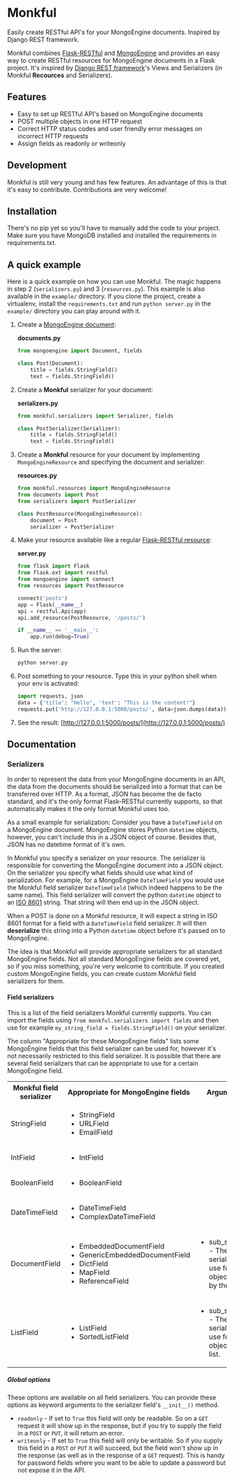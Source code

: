 # Monkful

Easily create RESTful API's for your MongoEngine documents. Inspired by Django
REST framework.

Monkful combines [Flask-RESTful](http://flask-restful.readthedocs.org/en/latest/)
and [MongoEngine](http://mongoengine.org/) and provides an easy way to create
RESTful resources for MongoEngine documents in a Flask project. It's inspired
by [Django REST framework](http://django-rest-framework.org/)'s Views and
Serializers (in Monkful **Recources** and Serializers).

## Features

* Easy to set up RESTful API's based on MongoEngine documents
* POST multiple objects in one HTTP request
* Correct HTTP status codes and user friendly error messages on incorrect HTTP
  requests
* Assign fields as readonly or writeonly

## Development

Monkful is still very young and has few features. An advantage of this is that
it's easy to contribute. Contributions are very welcome!

## Installation

There's no pip yet so you'll have to manually add the code to your project.
Make sure you have MongoDB installed and installed the requirements in
requirements.txt.

## A quick example

Here is a quick example on how you can use Monkful. The magic happens in step
2 (`serializers.py`) and 3 (`resources.py`). This example is also available in
the `example/` directory. If you clone the project, create a virtualenv,
install the `requirements.txt` and run `python server.py` in the `example/`
directory you can play around with it.

1. Create a [MongoEngine document](http://docs.mongoengine.org/en/latest/tutorial.html#defining-our-documents):

    **documents.py**

    ```python
    from mongoengine import Document, fields

    class Post(Document):
        title = fields.StringField()
        text = fields.StringField()
    ```

2. Create a **Monkful** serializer for your document:

    **serializers.py**

    ```python
    from monkful.serializers import Serializer, fields

    class PostSerializer(Serializer):
        title = fields.StringField()
        text = fields.StringField()
    ```

3. Create a **Monkful** resource for your document by implementing
   `MongoEngineResource` and specifying the document and serializer:

    **resources.py**

    ```python
    from monkful.resources import MongoEngineResource
    from documents import Post
    from serializers import PostSerializer

    class PostResource(MongoEngineResource):
        document = Post
        serializer = PostSerializer
    ```

4. Make your resource available like a regular
   [Flask-RESTful resource](http://flask-restful.readthedocs.org/en/latest/quickstart.html#resourceful-routing):

    **server.py**

    ```python
    from flask import Flask
    from flask.ext import restful
    from mongoengine import connect
    from resources import PostResource

    connect('posts')
    app = Flask(__name__)
    api = restful.Api(app)
    api.add_resource(PostResource, '/posts/')

    if __name__ == '__main__':
        app.run(debug=True)
    ```

5. Run the server:

    ```bash
    python server.py
    ```

6. Post something to your resource. Type this in your python shell when your
   env is activated:

    ```python
    import requests, json
    data = {'title': "Hello", 'text': "This is the content!"}
    requests.put('http://127.0.0.1:5000/posts/', data=json.dumps(data))
    ```

7. See the result: [http://127.0.0.1:5000/posts/](http://127.0.0.1:5000/posts/)

## Documentation

### Serializers

In order to represent the data from your MongoEngine documents in an API, the
data from the documents should be serialized into a format that can be
transferred over HTTP. As a format, JSON has become the de facto standard, and
it's the only format Flask-RESTful currently supports, so that automatically
makes it the only format Monkful uses too.

As a small example for serialization: Consider you have a `DateTimeField` on a
MongoEngine document. MongoEngine stores Python `datetime` objects, however,
you can't include this in a JSON object of course. Besides that, JSON has no
datetime format of it's own.

In Monkful you specify a serializer on your resource. The serializer is
responsible for converting the MongoEngine document into a JSON object. On the
serializer you specify what fields should use what kind of serialization. For
example, for a MongoEngine `DateTimeField` you would use the Monkful field
serializer `DateTimeField` (which indeed happens to be the same name). This
field serializer will convert the python `datetime` object to an
[ISO 8601](https://en.wikipedia.org/wiki/ISO_8601) string. That string will
then end up in the JSON object.

When a POST is done on a Monkful resource, it will expect a string in ISO 8601
format for a field with a `DateTimeField` field serializer. It will then
**deserialize** this string into a Python `datetime` object before it's
passed on to MongoEngine.

The idea is that Monkful will provide appropriate serializers for all standard
MongoEngine fields. Not all standard MongoEngine fields are covered yet, so if
you miss something, you're very welcome to contribute. If you created custom
MongoEngine fields, you can create custom Monkful field serializers for them.

#### Field serializers

This is a list of the field serializers Monkful currently supports. You can
import the fields using `from monkful.serializers import fields` and then use
for example `my_string_field = fields.StringField()` on your serializer.

The column "Appropriate for these MongoEngine fields" lists some MongoEngine
fields that this field serializer can be used for, however it's not necessarily
restricted to this field serializer. It is possible that there are several
field serializers that can be appropriate to use for a certain MongoEngine
field.

<table>
    <tr>
        <th>Monkful field serializer</th>
        <th>Appropriate for MongoEngine fields</th>
        <th>Arguments</th>
    <tr>
        <td>StringField</td>
        <td>
            <ul>
                <li>StringField</li>
                <li>URLField</li>
                <li>EmailField</li>
            </ul>
        </td>
        <td></td>
    </tr>
    <tr>
        <td>IntField</td>
        <td>
            <ul>
                <li>IntField</li>
            </ul>
        </td>
        <td></td>
    </tr>
    <tr>
        <td>BooleanField</td>
        <td>
            <ul>
                <li>BooleanField</li>
            </ul>
        </td>
        <td></td>
    </tr>
    <tr>
        <td>DateTimeField</td>
        <td>
            <ul>
                <li>DateTimeField</li>
                <li>ComplexDateTimeField</li>
            </ul>
        </td>
        <td></td>
    </tr>
    <tr>
        <td>DocumentField</td>
        <td>
            <ul>
                <li>EmbeddedDocumentField</li>
                <li>GenericEmbeddedDocumentField</li>
                <li>DictField</li>
                <li>MapField</li>
                <li>ReferenceField</li>
            </ul>
        </td>
        <td>
            <ul>
                <li>sub_serializer - The serializer to use for the object held by the field.</li>
            </ul>
        </td>
    </tr>
    <tr>
        <td>ListField</td>
        <td>
            <ul>
                <li>ListField</li>
                <li>SortedListField</li>
            </ul>
        </td>
        <td>
            <ul>
                <li>sub_serializer - The serializer to use for the objects in the list.</li>
            </ul>
        </td>
    </tr>
</table>

##### Global options

These options are available on all field serializers. You can provide these
options as keyword arguments to the serializer field's `__init__()` method.

* `readonly` - If set to `True` this field will only be readable. So on a `GET`
    request it will show up in the response, but if you try to supply the field
    in a `POST` or `PUT`, it will return an error.
* `writeonly` - If set to `True` this field will only be writable. So if you
    supply this field in a `POST` or `PUT` it will succeed, but the field won't
    show up in the response (as well as in the response of a `GET` request).
    This is handy for password fields where you want to be able to update a
    password but not expose it in the API.
